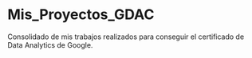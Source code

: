 # Mis_Proyectos_GDAC
Consolidado de mis trabajos realizados para conseguir el certificado de Data Analytics de Google.
